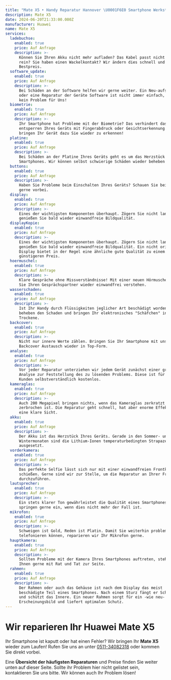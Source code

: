 ```yaml
---
title: "Mate X5 ‣ Handy Reparatur Hannover \U0001F6E0️ Smartphone Werkstatt"
description: Mate X5
date: 2024-06-20T21:33:00.000Z
manufacturer: Huawei
name: Mate X5
services:
  ladebuchse:
    enabled: true
    price: Auf Anfrage
    description: >-
      Können Sie Ihren Akku nicht mehr aufladen? Das Kabel passt nicht mehr ganz
      rein? Sie haben einen Wackelkontakt? Wir ändern dies schnell und zum
      Bestpreis.
  software_update:
    enabled: true
    price: Auf Anfrage
    description: >-
      Bei Schäden an der Software helfen wir gerne weiter. Ein Neu-aufsetzen
      oder eine Reparatur der Geräte Software ist nicht immer einfach, jedoch
      kein Problem für Uns!
  biometrie:
    enabled: true
    price: Auf Anfrage
    description: >-
      Ihr Smartphone hat Probleme mit der Biometrie? Das verhindert das
      entsperren Ihres Geräts mit Fingerabdruck oder Gesichtserkennung. Wir
      bringen Ihr Gerät dazu Sie wieder zu erkennen!
  platine:
    enabled: true
    price: Auf Anfrage
    description: >-
      Bei Schäden an der Platine Ihres Geräts geht es um das Herzstück des
      Smartphones. Wir können selbst schwierige Schäden wieder beheben!
  buttons:
    enabled: true
    price: Auf Anfrage
    description: >-
      Haben Sie Probleme beim Einschalten Ihres Geräts? Schauen Sie bei uns
      gerne vorbei.
  display:
    enabled: true
    price: Auf Anfrage
    description: >-
      Eines der wichtigsten Komponenten überhaupt. Zögern Sie nicht lange und
      genießen Sie bald wieder einwandfreie Bildqualität.
  displayKopie:
    enabled: true
    price: Auf Anfrage
    description: >-
      Eines der wichtigsten Komponenten überhaupt. Zögern Sie nicht lange und
      genießen Sie bald wieder einwandfreie Bildqualität. Ein nicht originales
      Display bietet in der Regel eine ähnliche gute Qualität zu einem
      günstigeren Preis.
  hoermuschel:
    enabled: true
    price: Auf Anfrage
    description: >-
      Klare Gespräche ohne Missverständnisse! Mit einer neuen Hörmuschel können
      Sie Ihren Gesprächspartner wieder einwandfrei verstehen.
  wasserschaden:
    enabled: true
    price: Auf Anfrage
    description: >-
      Ist Ihr Handy durch Flüssigkeiten jeglicher Art beschädigt worden? Wir
      beheben den Schaden und bringen Ihr elektronisches "Schäfchen" ins
      Trockene.
  backcover:
    enabled: true
    price: Auf Anfrage
    description: >-
      Nicht nur innere Werte zählen. Bringen Sie Ihr Smartphone mit unserem
      Backcover Austausch wieder in Top-Form.
  analyse:
    enabled: true
    price: Auf Anfrage
    description: >-
      Vor jeder Reparatur unterziehen wir jedem Gerät zunächst einer gründlichen
      Analyse zur Feststellung des zu lösenden Problems. Diese ist für unsere
      Kunden selbstverständlich kostenlos.
  kameraglas:
    enabled: true
    price: Auf Anfrage
    description: >-
      Auch 200 Megapixel bringen nichts, wenn das Kameraglas zerkratzt oder
      zerbrochen ist. Die Reparatur geht schnell, hat aber enorme Effekte auf
      eine klare Sicht.
  akku:
    enabled: true
    price: Auf Anfrage
    description: >-
      Der Akku ist das Herzstück Ihres Geräts. Gerade in den Sommer- und in den
      Wintermonaten sind die Lithium-Ionen temperaturbedingten Strapazen
      ausgesetzt.
  vorderkamera:
    enabled: true
    price: Auf Anfrage
    description: >-
      Das perfekte Selfie lässt sich nur mit einer einwandfreien Frontkamera
      schießen. Gerne sind wir zur Stelle, um die Reparatur an Ihrer Frontkamera
      durchzuführen.
  lautsprecher:
    enabled: true
    price: Auf Anfrage
    description: >-
      Ein stets klarer Ton gewährleistet die Qualität eines Smartphones. Wir
      springen gerne ein, wenn dies nicht mehr der Fall ist.
  mikrofon:
    enabled: true
    price: Auf Anfrage
    description: >-
      Schweigen ist Gold, Reden ist Platin. Damit Sie weiterhin problemlos
      telefonieren können, reparieren wir Ihr Mikrofon gerne.
  hauptkamera:
    enabled: true
    price: Auf Anfrage
    description: >-
      Sollten Probleme mit der Kamera Ihres Smartphones auftreten, stehen wir
      Ihnen gerne mit Rat und Tat zur Seite.
  rahmen:
    enabled: true
    price: Auf Anfrage
    description: >-
      Der Rahmen oder auch das Gehäuse ist nach dem Display das meist
      beschädigte Teil eines Smartphones. Nach einem Sturz fängt er Schäden ab
      und schützt das Innere. Ein neuer Rahmen sorgt für ein -wie neu-
      Erscheinungsbild und liefert optimalen Schutz.
---
```

# Wir reparieren Ihr Huawei Mate X5

Ihr Smartphone ist kaputt oder hat einen Fehler? Wir bringen Ihr **Mate X5** wieder zum Laufen! Rufen Sie uns an unter [0511-34082318](tel:051134082318) oder kommen Sie direkt vorbei.

Eine **Übersicht der häufigsten Reparaturen** und Preise finden Sie weiter unten auf dieser Seite. Sollte ihr Problem hier nicht gelistet sein, kontaktieren Sie uns bitte. Wir können auch Ihr Problem lösen!
